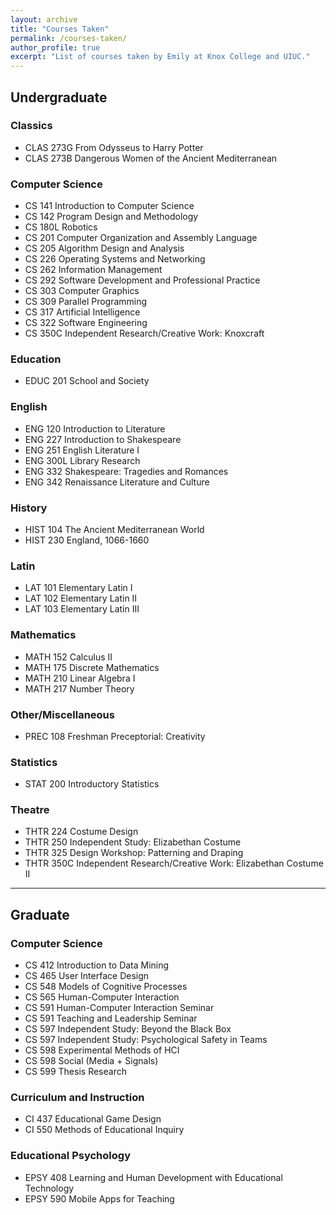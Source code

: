 ```yaml
---
layout: archive
title: "Courses Taken"
permalink: /courses-taken/
author_profile: true
excerpt: "List of courses taken by Emily at Knox College and UIUC."
---
```



## Undergraduate

### Classics
* CLAS 273G From Odysseus to Harry Potter
* CLAS 273B Dangerous Women of the Ancient Mediterranean

### Computer Science
* CS 141 Introduction to Computer Science
* CS 142 Program Design and Methodology 
* CS 180L Robotics
* CS 201 Computer Organization and Assembly Language
* CS 205 Algorithm Design and Analysis
* CS 226 Operating Systems and Networking
* CS 262 Information Management
* CS 292 Software Development and Professional Practice
* CS 303 Computer Graphics
* CS 309 Parallel Programming
* CS 317 Artificial Intelligence
* CS 322 Software Engineering
* CS 350C Independent Research/Creative Work: Knoxcraft

### Education
* EDUC 201 School and Society

### English
* ENG 120 Introduction to Literature
* ENG 227 Introduction to Shakespeare
* ENG 251 English Literature I
* ENG 300L Library Research
* ENG 332 Shakespeare: Tragedies and Romances
* ENG 342 Renaissance Literature and Culture

### History
* HIST 104 The Ancient Mediterranean World
* HIST 230 England, 1066-1660

### Latin
* LAT 101 Elementary Latin I
* LAT 102 Elementary Latin II
* LAT 103 Elementary Latin III

### Mathematics
* MATH 152 Calculus II
* MATH 175 Discrete Mathematics
* MATH 210 Linear Algebra I
* MATH 217 Number Theory

### Other/Miscellaneous 
* PREC 108 Freshman Preceptorial: Creativity

### Statistics
* STAT 200 Introductory Statistics

### Theatre
* THTR 224 Costume Design
* THTR 250 Independent Study: Elizabethan Costume
* THTR 325 Design Workshop: Patterning and Draping
* THTR 350C Independent Research/Creative Work: Elizabethan Costume II


---

## Graduate

### Computer Science
* CS 412 Introduction to Data Mining
* CS 465 User Interface Design
* CS 548 Models of Cognitive Processes
* CS 565 Human-Computer Interaction
* CS 591 Human-Computer Interaction Seminar
* CS 591 Teaching and Leadership Seminar
* CS 597 Independent Study: Beyond the Black Box
* CS 597 Independent Study: Psychological Safety in Teams
* CS 598 Experimental Methods of HCI
* CS 598 Social (Media + Signals)
* CS 599 Thesis Research

### Curriculum and Instruction
* CI 437 Educational Game Design
* CI 550 Methods of Educational Inquiry

### Educational Psychology
* EPSY 408 Learning and Human Development with Educational Technology
* EPSY 590 Mobile Apps for Teaching


